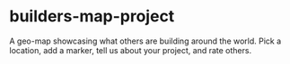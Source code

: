 # builders-map-project

A geo-map showcasing what others are building around the world. Pick a location, add a marker, tell us about your project, and rate others. 
